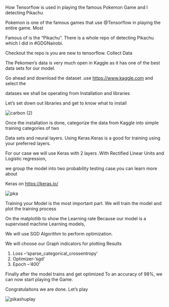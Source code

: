 How Tensorflow is used in playing the famous Pokemon Game and I detecting Pikachu 

Pokemon is one of the famous games that use @Tensorflow in playing the entire game. Most

Famous of is the “Pikachu”. There is a whole repo of detecting Pikachu which I did in #GDGNairobi. 

Checkout the repo is you are new to tensorflow. Collect Data

 The Pekomen’s data is very much open in Kaggle as it has one of the best data sets for our model.

 Go ahead and download the dataset .use https://www.kaggle.com and select the 

 datases we shall be operating from Installation and libraries 

Let’s set down out libraries and get to know what to install 

![carbon (2)](https://user-images.githubusercontent.com/34624703/74017328-2062d180-49a5-11ea-9713-291171b654f9.png) 

Once the installation is done, categorize the data from Kaggle into simple training categories of two 

Data sets and neural layers.  Using Keras.Keras is a good for training using your preferred layers. 

For our case we will use Keras with 2 layers .With Rectified Linear Units and Logistic regression,

we group the model into two probability testing case.you can learn more about

 Keras on https://keras.io/ 

![pka](https://user-images.githubusercontent.com/34624703/74015381-906f5880-49a1-11ea-92f8-98c51e484e35.jpg)

Training your Model is  the most important part. We will train the model and plot the training process 

On the matplotlib to show the Learning rate Because our model is a supervised machine Learning models, 

We will use SGD Algorithm to perform optimization.

We will choose our Graph indicators for plotting Results

1.	Loss –‘sparse_categorical_crossentropy’
2.	Optimizer-‘sgd’
3.	Epoch –‘400’

Finally after the model trains and get optimized To an accuracy of 98%, we can now start playing the Game.

Congratulaitons  we are done. Let’s play

![pikashuplay](https://user-images.githubusercontent.com/34624703/74015388-949b7600-49a1-11ea-8530-b8ce6cff2690.gif)

